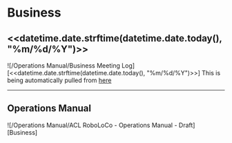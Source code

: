 # Business


## <<datetime.date.strftime(datetime.date.today(), "%m/%d/%Y")>>
![/Operations Manual/Business Meeting Log][<<datetime.date.strftime(datetime.date.today(), "%m/%d/%Y")>>]
This is being automatically pulled from [here](https://docs.google.com/document/d/1kHh0-l5DIgCeXTZ8ARlE9LwqtEblbh4R3K0s_sP1FbQ/edit)

---

## Operations Manual
![/Operations Manual/ACL RoboLoCo - Operations Manual - Draft][Business]
